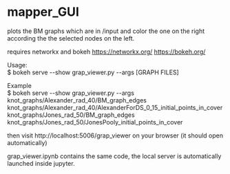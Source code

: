# mapper_GUI

plots the BM graphs which are in /input and color the one on the right according the the selected nodes on the left.  

requires networkx and bokeh
https://networkx.org/
https://bokeh.org/

Usage:  
$ bokeh serve --show grap_viewer.py --args [GRAPH FILES]  
  
Example  
$ bokeh serve --show grap_viewer.py --args knot_graphs/Alexander_rad_40/BM_graph_edges knot_graphs/Alexander_rad_40/AlexanderForDS_0_15_initial_points_in_cover knot_graphs/Jones_rad_50/BM_graph_edges knot_graphs/Jones_rad_50/JonesPooly_initial_points_in_cover   

then visit http://localhost:5006/grap_viewer on your browser (it should open automatically)  


grap_viewer.ipynb contains the same code, the local server is automatically launched inside jupyter.

